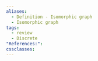 ```yaml
---
aliases:
  - Definition - Isomorphic graph
  - Isomorphic graph
tags:
  - review
  - Discrete
"References:": 
cssclasses:
---
```


